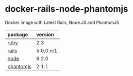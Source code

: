 # docker-rails-node-phantomjs
Docker Image with Latest Rails, Node.JS and PhantomJS

package|version
:---|:---
[ruby](https://www.ruby-lang.org/)|2.3
[rails](http://www.rubyonrails.org/)|5.0.0.rc1
[node](https://nodejs.org/)|6.2.0
[phantomjs](http://phantomjs.org)|2.1.1
